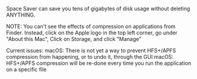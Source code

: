 Space Saver can save you tens of gigabytes of disk usage without deleting ANYTHING.

NOTE: You can't see the effects of compression on applications from Finder. Instead, click on the Apple logo in the top left corner, go under "About this Mac", Click on Storage, and click "Manage"

Current issues:
macOS: There is not yet a way to prevent HFS+/APFS compression from happening, or to undo it, through the GUI
macOS: HFS+/APFS compression will be re-done every time you run the application on a specific file
